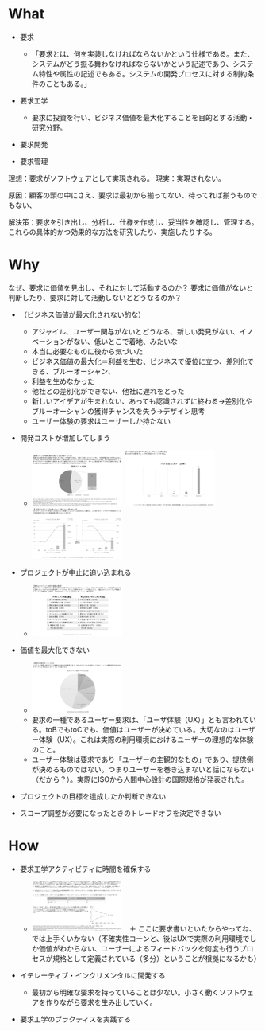 # What
- 要求
  - 「要求とは、何を実装しなければならないかという仕様である。また、システムがどう振る舞わなければならないかという記述であり、システム特性や属性の記述でもある。システムの開発プロセスに対する制約条件のこともある。」

- 要求工学
  - 要求に投資を行い、ビジネス価値を最大化することを目的とする活動・研究分野。


- 要求開発
- 要求管理

理想：要求がソフトウェアとして実現される。
現実：実現されない。

原因：顧客の頭の中にさえ、要求は最初から揃ってない、待ってれば揃うものでもない、

解決策：要求を引き出し、分析し、仕様を作成し、妥当性を確認し、管理する。
これらの具体的かつ効果的な方法を研究したり、実施したりする。






# Why
なぜ、要求に価値を見出し、それに対して活動するのか？
要求に価値がないと判断したり、要求に対して活動しないとどうなるのか？

- （ビジネス価値が最大化されない的な）
  - アジャイル、ユーザー関与がないとどうなる、新しい発見がない、イノベーションがない、低いとこで着地、みたいな
  - 本当に必要なものに後から気づいた
  - ビジネス価値の最大化＝利益を生む、ビジネスで優位に立つ、差別化できる、ブルーオーシャン、
  - 利益を生めなかった
  - 他社との差別化ができない、他社に遅れをとった
  - 新しいアイデアが生まれない、あっても認識されずに終わる→差別化やブルーオーシャンの獲得チャンスを失う→デザイン思考
  - ユーザー体験の要求はユーザーしか持たない

- 開発コストが増加してしまう  
  - <img src="../picture/要求工学1.png" width="40%"> <img src="../picture/要求工学2.png" width="40%"> <img src="../picture/要求工学3.png" width="40%">

- プロジェクトが中止に追い込まれる
  - <img src="../picture/要求工学4.png" width="40%">

- 価値を最大化できない
  - <img src="../picture/要求工学6.png" width="40%">
  - 要求の一種であるユーザー要求は、「ユーザ体験（UX）」とも言われている。toBでもtoCでも、価値はユーザーが決めている。大切なのはユーザー体験（UX）。これは実際の利用環境におけるユーザーの理想的な体験のこと。
  - ユーザー体験は要求であり「ユーザーの主観的なもの」であり、提供側が決めるものではない。つまりユーザーを巻き込まないと話にならない（だから？）。実際にISOから人間中心設計の国際規格が発表された。

- プロジェクトの目標を達成したか判断できない
- スコープ調整が必要になったときのトレードオフを決定できない

# How
- 要求工学アクティビティに時間を確保する
  - <img src="../picture/要求工学5.png" width="40%">　＋ ここに要求書いといたからやってね、では上手くいかない（不確実性コーンと、後はUXで実際の利用環境でしか価値がわからない、ユーザーによるフィードバックを何度も行うプロセスが規格として定義されている（多分）ということが根拠になるかも）

- イテレーティブ・インクリメンタルに開発する
  - 最初から明確な要求を持っていることは少ない。小さく動くソフトウェアを作りながら要求を生み出していく。

- 要求工学のプラクティスを実践する
